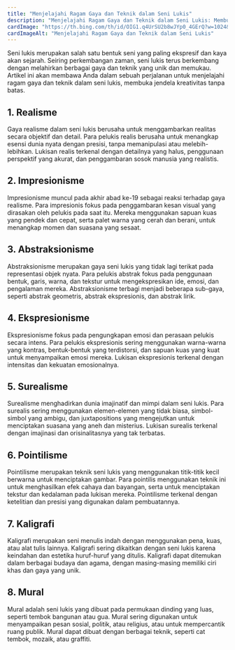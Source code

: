 ```yaml
---
title: "Menjelajahi Ragam Gaya dan Teknik dalam Seni Lukis"
description: "Menjelajahi Ragam Gaya dan Teknik dalam Seni Lukis: Membuka Jendela Kreativitas Tanpa Batas"
cardImage: "https://th.bing.com/th/id/OIG1.q4UrSU2b8wJYp0_4GErQ?w=1024&h=1024&rs=1&pid=ImgDetMain"
cardImageAlt: "Menjelajahi Ragam Gaya dan Teknik dalam Seni Lukis"
---
```


Seni lukis merupakan salah satu bentuk seni yang paling ekspresif dan kaya akan sejarah. Seiring perkembangan zaman, seni lukis terus berkembang dengan melahirkan berbagai gaya dan teknik yang unik dan memukau. Artikel ini akan membawa Anda dalam sebuah perjalanan untuk menjelajahi ragam gaya dan teknik dalam seni lukis, membuka jendela kreativitas tanpa batas.

## 1. Realisme

Gaya realisme dalam seni lukis berusaha untuk menggambarkan realitas secara objektif dan detail. Para pelukis realis berusaha untuk menangkap esensi dunia nyata dengan presisi, tanpa memanipulasi atau melebih-lebihkan. Lukisan realis terkenal dengan detailnya yang halus, penggunaan perspektif yang akurat, dan penggambaran sosok manusia yang realistis.

## 2. Impresionisme

Impresionisme muncul pada akhir abad ke-19 sebagai reaksi terhadap gaya realisme. Para impresionis fokus pada penggambaran kesan visual yang dirasakan oleh pelukis pada saat itu. Mereka menggunakan sapuan kuas yang pendek dan cepat, serta palet warna yang cerah dan berani, untuk menangkap momen dan suasana yang sesaat.

## 3. Abstraksionisme

Abstraksionisme merupakan gaya seni lukis yang tidak lagi terikat pada representasi objek nyata. Para pelukis abstrak fokus pada penggunaan bentuk, garis, warna, dan tekstur untuk mengekspresikan ide, emosi, dan pengalaman mereka. Abstraksionisme terbagi menjadi beberapa sub-gaya, seperti abstrak geometris, abstrak ekspresionis, dan abstrak lirik.

## 4. Ekspresionisme

Ekspresionisme fokus pada pengungkapan emosi dan perasaan pelukis secara intens. Para pelukis ekspresionis sering menggunakan warna-warna yang kontras, bentuk-bentuk yang terdistorsi, dan sapuan kuas yang kuat untuk menyampaikan emosi mereka. Lukisan ekspresionis terkenal dengan intensitas dan kekuatan emosionalnya.

## 5. Surealisme

Surealisme menghadirkan dunia imajinatif dan mimpi dalam seni lukis. Para surealis sering menggunakan elemen-elemen yang tidak biasa, simbol-simbol yang ambigu, dan juxtapositions yang mengejutkan untuk menciptakan suasana yang aneh dan misterius. Lukisan surealis terkenal dengan imajinasi dan orisinalitasnya yang tak terbatas.

## 6. Pointilisme

Pointilisme merupakan teknik seni lukis yang menggunakan titik-titik kecil berwarna untuk menciptakan gambar. Para pointilis menggunakan teknik ini untuk menghasilkan efek cahaya dan bayangan, serta untuk menciptakan tekstur dan kedalaman pada lukisan mereka. Pointilisme terkenal dengan ketelitian dan presisi yang digunakan dalam pembuatannya.

## 7. Kaligrafi

Kaligrafi merupakan seni menulis indah dengan menggunakan pena, kuas, atau alat tulis lainnya. Kaligrafi sering dikaitkan dengan seni lukis karena keindahan dan estetika huruf-huruf yang ditulis. Kaligrafi dapat ditemukan dalam berbagai budaya dan agama, dengan masing-masing memiliki ciri khas dan gaya yang unik.

## 8. Mural

Mural adalah seni lukis yang dibuat pada permukaan dinding yang luas, seperti tembok bangunan atau gua. Mural sering digunakan untuk menyampaikan pesan sosial, politik, atau religius, atau untuk mempercantik ruang publik. Mural dapat dibuat dengan berbagai teknik, seperti cat tembok, mozaik, atau graffiti.